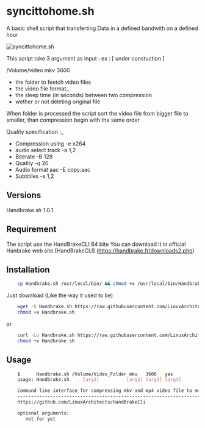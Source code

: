 syncittohome.sh
=============

A basic shell script that transferting Data in a defined bandwith on a defined hour

![syncittohome.sh](http://pierre-luc-delisle.com/wp-content/uploads/terminal1.png)



This script take 3 argument as input :
ex :
[ under constuction ]

 /Volume/video mkv 3600

- the folder to feetch video files
- the video file format_
- the sleep time (in seconds) between two compression
- wether or not deleting original file

When folder is processed the script sort the video file from bigger file to smaller, than compression begin with the same order

Quality specification :_

- Compression using -e x264
- audio select track -a 1,2
- Biterate -B 128
- Quality -q 20
- Audio format aac -E copy:aac
- Subtitiles -s 1,2

Versions
--------
Handbrake.sh 1.0.1


Requirement
------------

The script use the HandBrakeCLI 64 bite
You can download it in official Hanbrake web site
[HandBrakeCLI] (https://handbrake.fr/downloads2.php)


Installation
------------





```bash
    cp Handbrake.sh /usr/local/bin/ && chmod +x /usr/local/bin/Handbrake.sh
```


Just download (Like the way it used to be)

```bash
    wget -O Handbrake.sh https://raw.githubusercontent.com/LinuxArchitects/HandBrakeCli/master/Handbrake.sh
    chmod +x Handbrake.sh
```
or

```bash
    curl -Lo Handbrake.sh https://raw.githubusercontent.com/LinuxArchitects/HandBrakeCli/master/Handbrake.sh
    chmod +x Handbrake.sh
```
Usage
-----

```bash
    $      Handbrake.sh /Volume/Video_Folder mkv   3600   yes
    usage: Handbrake.sh     [arg1]          [arg2] [arg3] [arg4]

    Command line interface for compressing mkv and mp4 video file to m4v/aac Appletv ios video format
    --------------------------------------------------------------------------
    https://github.com/LinuxArchitects/HandBrakeCli

    optional arguments:
       not for yet
```
